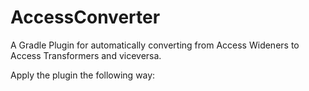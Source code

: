 # AccessConverter
A Gradle Plugin for automatically converting from Access Wideners to Access Transformers and viceversa.

Apply the plugin the following way:

